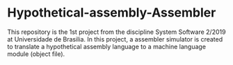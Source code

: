 # Hypothetical-assembly-Assembler
This repository is the 1st project from the discipline System Software 2/2019 at Universidade de Brasilia. In this project, a assembler simulator is created to translate a hypothetical assembly language to a machine language module (object file).
